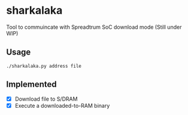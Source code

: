 # sharkalaka
Tool to commuincate with Spreadtrum SoC download mode
(Still under WIP)

## Usage

`./sharkalaka.py address file`

## Implemented
- [x] Download file to S/DRAM 
- [x] Execute a downloaded-to-RAM binary

